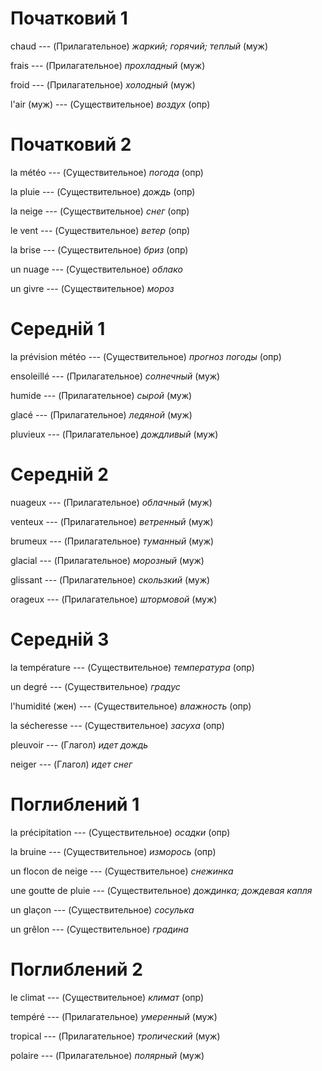 # Початковий 1

chaud --- (Прилагательное)
*жаркий; горячий; теплый* (муж)



frais --- (Прилагательное)
*прохладный* (муж)



froid --- (Прилагательное)
*холодный* (муж)



l'air (муж) --- (Существительное)
*воздух* (опр)



# Початковий 2

la météo --- (Существительное)
*погода* (опр)



la pluie --- (Существительное)
*дождь* (опр)



la neige --- (Существительное)
*снег* (опр)



le vent --- (Существительное)
*ветер* (опр)



la brise --- (Существительное)
*бриз* (опр)



un nuage --- (Существительное)
*облако*



un givre --- (Существительное)
*мороз*



# Середній 1

la prévision météo --- (Существительное)
*прогноз погоды* (опр)



ensoleillé --- (Прилагательное)
*солнечный* (муж)



humide --- (Прилагательное)
*сырой* (муж)



glacé --- (Прилагательное)
*ледяной* (муж)



pluvieux --- (Прилагательное)
*дождливый* (муж)



# Середній 2

nuageux --- (Прилагательное)
*облачный* (муж)



venteux --- (Прилагательное)
*ветренный* (муж)



brumeux --- (Прилагательное)
*туманный* (муж)



glacial --- (Прилагательное)
*морозный* (муж)



glissant --- (Прилагательное)
*скользкий* (муж)



orageux --- (Прилагательное)
*штормовой* (муж)



# Середній 3

la température --- (Существительное)
*температура* (опр)



un degré --- (Существительное)
*градус*



l'humidité (жен) --- (Существительное)
*влажность* (опр)



la sécheresse --- (Существительное)
*засуха* (опр)



pleuvoir --- (Глагол)
*идет дождь*



neiger --- (Глагол)
*идет снег*



# Поглиблений 1

la précipitation --- (Существительное)
*осадки* (опр)



la bruine --- (Существительное)
*изморось* (опр)



un flocon de neige --- (Существительное)
*снежинка*



une goutte de pluie --- (Существительное)
*дождинка; дождевая капля*



un glaçon --- (Существительное)
*сосулька*



un grêlon --- (Существительное)
*градина*



# Поглиблений 2

le climat --- (Существительное)
*климат* (опр)



tempéré --- (Прилагательное)
*умеренный* (муж)



tropical --- (Прилагательное)
*тропический* (муж)



polaire --- (Прилагательное)
*полярный* (муж)